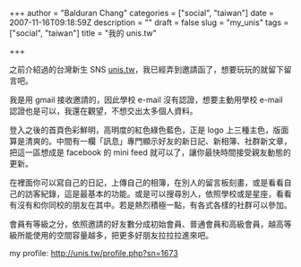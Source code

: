 +++
author = "Balduran Chang"
categories = ["social", "taiwan"]
date = 2007-11-16T09:18:59Z
description = ""
draft = false
slug = "my_unis"
tags = ["social", "taiwan"]
title = "我的 unis.tw"

+++


之前介紹過的台灣新生 SNS [unis.tw](http://www.cs.nctu.edu.tw/~changcc/wordpress/2007/11/15/unistw/)，我已經弄到邀請函了，想要玩玩的就留下留言吧。

我是用 gmail 接收邀請的，因此學校 e-mail 沒有認證，想要主動用學校 e-mail 認證也是可以，我還在觀望，不想交出太多個人資料。

登入之後的首頁色彩鮮明，高明度的紅色綠色藍色，正是 logo 上三種主色，版面算是清爽的。中間有一欄「訊息」專門顯示好友的新日記、新相簿、社群新文章，把這一區想成是 facebook 的 mini feed 就可以了，讓你最快時間接受親友動態的更新。

在裡面你可以寫自己的日記，上傳自己的相簿，在別人的留言板刻畫，或是看看自己的訪客紀錄，這是最基本的功能。或是可以搜尋別人，依照學校或是星座，看看有沒有和你同校的朋友在其中。若是熱烈積極一點，有各式各樣的社群可以參加。

會員有等級之分，依照邀請的好友數分成初始會員、普通會員和高級會員，越高等級所能使用的空間容量越多，把更多好朋友拉拉拉進來吧。

my profile: http://unis.tw/profile.php?sn=1673

